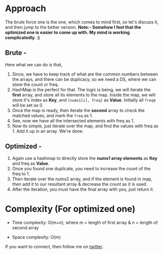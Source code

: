# Approach
<!-- Describe your approach to solving the problem. -->
The brute force one is the one, which comes to mind first, so let's discuss it, and then jump to the better version. 
**Note:- Somehow I feel that the optimized one is easier to come up with. My mind is working complicatedly. :)**
## Brute - 
Here what we can do is that,
1. Since, we have to keep track of what are the common numbers between the arrays, and there can be duplicacy, so we need a DS, where we can store the count or freq.
2. HashMap is the perfect for that. The logic is being, we will iterate the **first** array, and store all its elements to the map. Inside the map, we will store it's index as **Key**, and `[nums1[i], freq]` as **Value**. Initially all `freq`s will be set as 0.
3. Once the map is ready, then iterate the **second** array to check the matched values, and mark the `freq` as 1.
4. See, now we have all the intersected elements with freq as 1.
5. Now its simple, just iterate over the map, and find the values with freq as 1. Add it up in an array. We're done.
## Optimized - 
1. Again use a hashmap to directly store the **nums1 array elements** as **Key** and freq as **Value**.
2. Once you found one duplicate, you need to increase the count of the freq to 1.
3. Then iterate over the nums2 array, and if the element is found in map, then add it to our resultant array & decrease the count as it is used.
4. After the iteration, you must have the final array with you, just return it.

# Complexity (For optimized one)
- Time complexity: O(m+n), where m = length of first array & n = length of second array
<!-- Add your time complexity here, e.g. $$O(n)$$ -->

- Space complexity: O(m)
<!-- Add your space complexity here, e.g. $$O(n)$$ -->

If you want to connect, then follow me on [twitter](https://twitter.com/debprakashc).